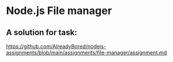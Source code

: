 # Node.js File manager

## A solution for task:
https://github.com/AlreadyBored/nodejs-assignments/blob/main/assignments/file-manager/assignment.md
